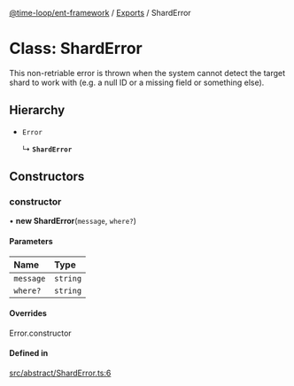 [@time-loop/ent-framework](../README.md) / [Exports](../modules.md) / ShardError

# Class: ShardError

This non-retriable error is thrown when the system cannot detect the target
shard to work with (e.g. a null ID or a missing field or something else).

## Hierarchy

- `Error`

  ↳ **`ShardError`**

## Constructors

### constructor

• **new ShardError**(`message`, `where?`)

#### Parameters

| Name | Type |
| :------ | :------ |
| `message` | `string` |
| `where?` | `string` |

#### Overrides

Error.constructor

#### Defined in

[src/abstract/ShardError.ts:6](https://github.com/clickup/ent-framework/blob/master/src/abstract/ShardError.ts#L6)

